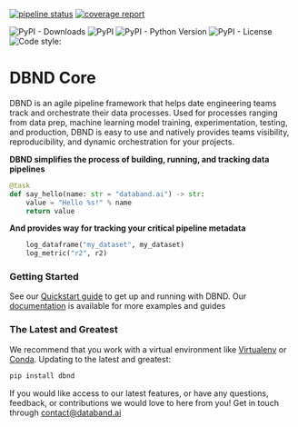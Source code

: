 [![pipeline status](https://gitlab.com/databand/dbnd/badges/master/pipeline.svg)](https://gitlab.com/databand/dbnd/commits/master) [![coverage report](https://gitlab.com/databand/dbnd/badges/master/coverage.svg)](https://gitlab.com/databand/dbnd/commits/master) 

![PyPI - Downloads](https://img.shields.io/pypi/dm/dbnd) ![PyPI](https://img.shields.io/pypi/v/dbnd) ![PyPI - Python Version](https://img.shields.io/pypi/pyversions/dbnd) ![PyPI - License](https://img.shields.io/pypi/l/dbnd) 
![Code style: ](https://img.shields.io/badge/code%20style-black-000000.svg)

# DBND Core 

DBND is an agile pipeline framework that helps date engineering teams track and orchestrate their data processes. Used for processes ranging from data prep, machine learning model training, experimentation, testing, and production, DBND is easy to use and natively provides teams visibility, reproducibility, and dynamic orchestration for your projects.

**DBND simplifies the process of building, running, and tracking data pipelines**
 
```python
@task
def say_hello(name: str = "databand.ai") -> str:
    value = "Hello %s!" % name
    return value
```

**And provides way for tracking your critical pipeline metadata**

```python
    log_dataframe("my_dataset", my_dataset) 
    log_metric("r2", r2)
```
 

### Getting Started
See our [Quickstart guide](https://databand.readme.io/docs/quickstart-1) to get up and running with DBND. Our [documentation](https://databand.readme.io/) is available for more examples and guides

### The Latest and Greatest
We recommend that you work with a virtual environment like [Virtualenv](https://virtualenv.pypa.io/en/latest/) or [Conda](https://docs.conda.io/en/latest/).
Updating to the latest and greatest:

```bash
pip install dbnd
```

If you would like access to our latest features, or have any questions, feedback, or contributions we would love to here from you! Get in touch through contact@databand.ai
